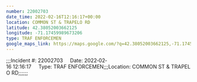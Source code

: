 ```yaml
---
number: 22002703
date_time: 2022-02-16T12:16:17+00:00
location: COMMON ST & TRAPELO RD
latitude: 42.38052003662125
longitude: -71.17459989673206
type: TRAF ENFORCEMEN
google_maps_link: https://maps.google.com/?q=42.38052003662125,-71.17459989673206
---
```


;;;Incident #: 22002703     Date: 2022‐02‐16 12:16:17     Type: TRAF ENFORCEMEN;;;Location: COMMON ST & TRAPELO RD;;;;;;
